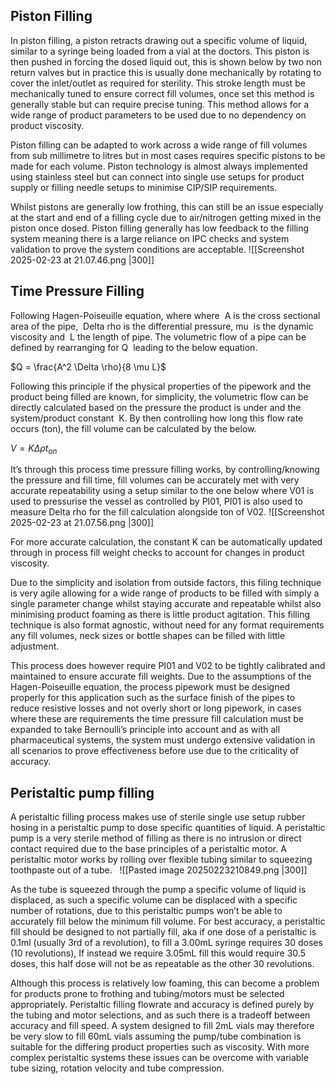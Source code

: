 ## Piston Filling

In piston filling, a piston retracts drawing out a specific volume of liquid, similar to a syringe being loaded from a vial at the doctors. This piston is then pushed in forcing the dosed liquid out, this is shown below by two non return valves but in practice this is usually done mechanically by rotating to cover the inlet/outlet as required for sterility. This stroke length must be mechanically tuned to ensure correct fill volumes, once set this method is generally stable but can require precise tuning. This method allows for a wide range of product parameters to be used due to no dependency on product viscosity. 

Piston filling can be adapted to work across a wide range of fill volumes from sub millimetre to litres but in most cases requires specific pistons to be made for each volume. Piston technology is almost always implemented using stainless steel but can connect into single use setups for product supply or filling needle setups to minimise CIP/SIP requirements.

Whilst pistons are generally low frothing, this can still be an issue especially at the start and end of a filling cycle due to air/nitrogen getting mixed in the piston once dosed. Piston filling generally has low feedback to the filling system meaning there is a large reliance on IPC checks and system validation to prove the system conditions are acceptable.
![[Screenshot 2025-02-23 at 21.07.46.png |300]]
## Time Pressure Filling

Following Hagen-Poiseuille equation, where where  A is the cross sectional area of the pipe,  Delta rho is the differential pressure, mu  is the dynamic viscosity and  L the length of pipe. The volumetric flow of a pipe can be defined by rearranging for Q  leading to the below equation.

$Q = \frac{A^2 \Delta \rho}{8 \mu L}$

Following this principle if the physical properties of the pipework and the product being filled are known, for simplicity, the volumetric flow can be directly calculated based on the pressure the product is under and the system/product constant  K. By then controlling how long this flow rate occurs (ton), the fill volume can be calculated by the below.

$V = K  \Delta  \rho  t_{on}$

It’s through this process time pressure filling works, by controlling/knowing the pressure and fill time, fill volumes can be accurately met with very accurate repeatability using a setup similar to the one below where V01 is used to pressurise the vessel as controlled by PI01, PI01 is also used to measure Delta rho for the fill calculation alongside ton of V02.
![[Screenshot 2025-02-23 at 21.07.56.png |300]]

For more accurate calculation, the constant K can be automatically updated through in process fill weight checks to account for changes in product viscosity. 

Due to the simplicity and isolation from outside factors, this filing technique is very agile allowing for a wide range of products to be filled with simply a single parameter change whilst staying accurate and repeatable whilst also minimising product foaming as there is little product agitation. This filling technique is also format agnostic, without need for any format requirements any fill volumes, neck sizes or bottle shapes can be filled with little adjustment.

This process does however require PI01 and V02 to be tightly calibrated and maintained to ensure accurate fill weights. Due to the assumptions of the Hagen-Poiseuille equation, the process pipework must be designed properly for this application such as the surface finish of the pipes to reduce resistive losses and not overly short or long pipework, in cases where these are requirements the time pressure fill calculation must be expanded to take Bernoulli’s principle into account and as with all pharmaceutical systems, the system must undergo extensive validation in all scenarios to prove effectiveness before use due to the criticality of accuracy.

## Peristaltic pump filling

A peristaltic filling process makes use of sterile single use setup rubber hosing in a peristaltic pump to dose specific quantities of liquid. A peristaltic pump is a very sterile method of filling as there is no intrusion or direct contact required due to the base principles of a peristaltic motor. A peristaltic motor works by rolling over flexible tubing similar to squeezing toothpaste out of a tube.  
![[Pasted image 20250223210849.png |300]]

As the tube is squeezed through the pump a specific volume of liquid is displaced, as such a specific volume can be displaced with a specific number of rotations, due to this peristaltic pumps won’t be able to accurately fill below the minimum fill volume. For best accuracy, a peristaltic fill should be designed to not partially fill, aka if one dose of a peristaltic is 0.1ml (usually 3rd of a revolution), to fill a 3.00mL syringe requires 30 doses (10 revolutions), If instead we require 3.05mL fill this would require 30.5 doses, this half dose will not be as repeatable as the other 30 revolutions.

Although this process is relatively low foaming, this can become a problem for products prone to frothing and tubing/motors must be selected appropriately. Peristaltic filling flowrate and accuracy is defined purely by the tubing and motor selections, and as such there is a tradeoff between accuracy and fill speed. A system designed to fill 2mL vials may therefore be very slow to fill 60mL vials assuming the pump/tube combination is suitable for the differing product properties such as viscosity. With more complex peristaltic systems these issues can be overcome with variable tube sizing, rotation velocity and tube compression.